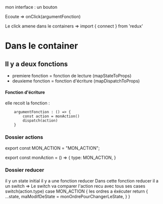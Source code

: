 mon interface :
un bouton

Ecoute => onClick(argumentFonction)

Le click amene dans le containers => import { connect } from 'redux' 

# Dans le container
## Il y a deux fonctions
- premiere fonction = fonction de lecture (mapStateToProps)
- deuxieme fonction = fonction d'écriture (mapDispatchToProps)

#### Fonction d'écriture 
elle recoit la fonction :
```
    argumentFonction : () => {
        const action = monAction()
        dispatch(action)
    }
```

### Dossier actions
export const MON_ACTION = "MON_ACTION";

export const monAction = () => {
    type: MON_ACTION,
}

### Dossier reducer
il y un state initial
il y a une fonction reducer
Dans cette fonction reducer il a un switch =>  Le switch va comparer l'action recu
avec tous ses cases
switch(action.type)
case MON_ACTION {
    les ordres a éxécuter
    return {
        ...state,
        maModifDeState = monOrdrePourChangerLeState,
    }
}
